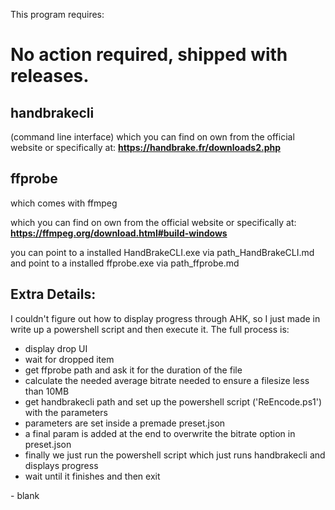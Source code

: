 

This program requires: 

# No action required, shipped with releases.


## handbrakecli
(command line interface)
which you can find on own from the official website
or 
specifically at:
**https://handbrake.fr/downloads2.php**



## ffprobe
which comes with ffmpeg

which you can find on own from the official website
or 
specifically at: 
**https://ffmpeg.org/download.html#build-windows**


you can point to a installed HandBrakeCLI.exe via path_HandBrakeCLI.md
and point to a installed ffprobe.exe via path_ffprobe.md

## Extra Details:
I couldn't figure out how to display progress through AHK, 
so I just made in write up a powershell script and then execute it.
The full process is:
- display drop UI
- wait for dropped item
- get ffprobe path and ask it for the duration of the file
- calculate the needed average bitrate needed to ensure a filesize less than 10MB
- get handbrakecli path and set up the powershell script ('ReEncode.ps1') with the parameters
- parameters are set inside a premade preset.json
- a final param is added at the end to overwrite the bitrate option in preset.json
- finally we just run the powershell script which just runs handbrakecli and displays progress
- wait until it finishes and then exit

\- blank
